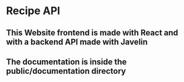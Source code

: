 # Recipe API 

## This Website frontend is made with React and with a backend API made with Javelin

## The documentation is inside the public/documentation directory